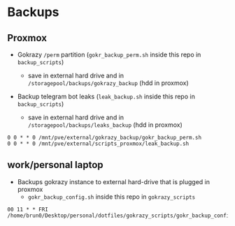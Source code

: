 # Backups

## Proxmox

- Gokrazy `/perm` partition (`gokr_backup_perm.sh` inside this repo in `backup_scripts`)
  - save in external hard drive and in `/storagepool/backups/gokrazy_backup` (hdd in proxmox)

- Backup telegram bot leaks (`leak_backup.sh` inside this repo in `backup_scripts`)
  - save in external hard drive and in `/storagepool/backups/leaks_backup` (hdd in proxmox)

```console
0 0 * * 0 /mnt/pve/external/gokrazy_backup/gokr_backup_perm.sh
0 0 * * 0 /mnt/pve/external/scripts_proxmox/leak_backup.sh
```

## work/personal laptop

- Backups gokrazy instance to external hard-drive that is plugged in proxmox
  - `gokr_backup_config.sh` inside this repo in `gokrazy_scripts`

```console
00 11 * * FRI /home/brun0/Desktop/personal/dotfiles/gokrazy_scripts/gokr_backup_config.sh
```
